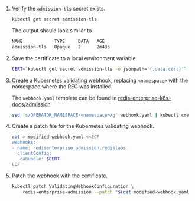 1. Verify the `admission-tls` secret exists.

    ```sh
    kubectl get secret admission-tls
    ```
  
    The output should look similar to
  
    ```sh
    NAME            TYPE     DATA   AGE
    admission-tls   Opaque   2      2m43s
    ```

1. Save the certificate to a local environment variable.

    ```sh
    CERT=`kubectl get secret admission-tls -o jsonpath='{.data.cert}'`
    ```

1. Create a Kubernetes validating webhook, replacing `<namespace>` with the namespace where the REC was installed.

    The `webhook.yaml` template can be found in [redis-enterprise-k8s-docs/admission](https://github.com/RedisLabs/redis-enterprise-k8s-docs/tree/master/admission)

    ```sh
    sed 's/OPERATOR_NAMESPACE/<namespace>/g' webhook.yaml | kubectl create -f -
    ```

1. Create a patch file for the Kubernetes validating webhook.

    ```sh
    cat > modified-webhook.yaml <<EOF
    webhooks:
    - name: redisenterprise.admission.redislabs
      clientConfig:
       caBundle: $CERT
    EOF
    ```

1. Patch the webhook with the certificate.

    ```sh
    kubectl patch ValidatingWebhookConfiguration \
        redis-enterprise-admission --patch "$(cat modified-webhook.yaml)"
    ```
